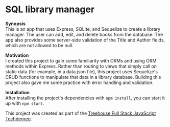 # SQL library manager

**Synopsis**
\
 This is an app that uses Express, SQLite, and Sequelize to create a library manager. The user can add, edit, and delete books from the database. The app also provides some server-side validation of the Title and Author fields, which are not allowed to be null.

**Motivation**
\
I created this project to gain some familiarity with ORMs and using ORM methods within Express. Rather than routing to views that simply call on static data (for example, in a data.json file), this project uses Sequelize's CRUD functions to manipulate that data in a library database. Building this project also gave me some practice with error handling and validation.

**Installation**
\
After installing the project's dependencies with `npm install`, you can start it up with `npm start`.


This project was created as part of the [Treehouse Full Stack JavaScript Techdegree](https://teamtreehouse.com/techdegree/full-stack-javascript).
